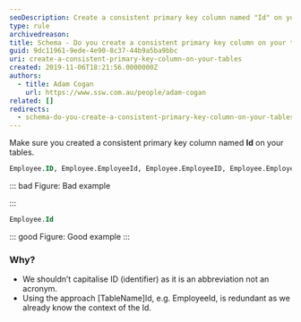 ```yaml
---
seoDescription: Create a consistent primary key column named "Id" on your tables for efficient data retrieval and manipulation.
type: rule
archivedreason:
title: Schema - Do you create a consistent primary key column on your tables?
guid: 9dc11961-9ede-4e90-8c37-44b9a5ba9bbc
uri: create-a-consistent-primary-key-column-on-your-tables
created: 2019-11-06T18:21:56.0000000Z
authors:
  - title: Adam Cogan
    url: https://www.ssw.com.au/people/adam-cogan
related: []
redirects:
  - schema-do-you-create-a-consistent-primary-key-column-on-your-tables
---
```


Make sure you created a consistent primary key column named **Id** on your tables.

<!--endintro-->

```sql
Employee.ID, Employee.EmployeeId, Employee.EmployeeID, Employee.Employee_Code, Employee.Employee
```

::: bad
Figure: Bad example

:::

```sql
Employee.Id
```

::: good
Figure: Good example
:::

### Why?

- We shouldn’t capitalise ID (identifier) as it is an abbreviation not an acronym.
- Using the approach \[TableName\]Id, e.g. EmployeeId, is redundant as we already know the context of the Id.
